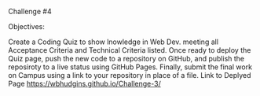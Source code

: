 Challenge #4

Objectives:

Create a Coding Quiz to show lnowledge in Web Dev. meeting all Acceptance Criteria and Technical Criteria listed.
Once ready to deploy the Quiz page, push the new code to a repository on GitHub, and publish the reposiroty to a live status using GitHub Pages.
Finally, submit the final work on Campus using a link to your repository in place of a file.
Link to Deplyed Page https://wbhudgins.github.io/Challenge-3/